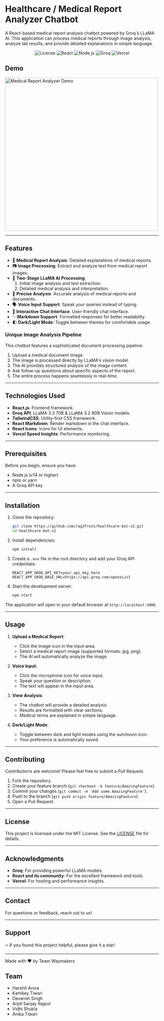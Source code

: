 # Healthcare / Medical Report Analyzer Chatbot

A React-based medical report analysis chatbot powered by Groq's LLaMA AI. This application can process medical reports through image analysis, analyze lab results, and provide detailed explanations in simple language.

<div align="center">
  <img src="https://img.shields.io/badge/License-MIT-blue.svg" alt="License">
  <img src="https://img.shields.io/badge/React-18.x-blue" alt="React">
  <img src="https://img.shields.io/badge/Node.js-14.x-green" alt="Node.js">
  <img src="https://img.shields.io/badge/Groq-LLaMA-orange" alt="Groq">
  <img src="https://img.shields.io/badge/Vercel-Deployed-brightgreen" alt="Vercel">
</div>

## Demo

<img src="https://github.com/rag3frost/healthcare-bot-v2/blob/main/2025-01-26-12-09-57.gif" alt="Medical Report Analyzer Demo" width="500">


---

## Features

- 🏥 **Medical Report Analysis**: Detailed explanations of medical reports.
- 📷 **Image Processing**: Extract and analyze text from medical report images.
- 🤖 **Two-Stage LLaMA AI Processing**:
  1. Initial image analysis and text extraction.
  2. Detailed medical analysis and interpretation.
- 🎯 **Precise Analysis**: Accurate analysis of medical reports and documents.
- 🗣️ **Voice Input Support**: Speak your queries instead of typing.
- 💬 **Interactive Chat Interface**: User-friendly chat interface.
- ✨ **Markdown Support**: Formatted responses for better readability.
- 🌓 **Dark/Light Mode**: Toggle between themes for comfortable usage.

### Unique Image Analysis Pipeline

This chatbot features a sophisticated document processing pipeline:

1. Upload a medical document image.
2. The image is processed directly by LLaMA's vision model.
3. The AI provides structured analysis of the image content.
4. Ask follow-up questions about specific aspects of the report.
5. The entire process happens seamlessly in real-time.

---

## Technologies Used

- **React.js**: Frontend framework.
- **Groq API**: LLaMA 3.3 70B & LLaMA 3.2 90B Vision models.
- **TailwindCSS**: Utility-first CSS framework.
- **React Markdown**: Render markdown in the chat interface.
- **React Icons**: Icons for UI elements.
- **Vercel Speed Insights**: Performance monitoring.

---

## Prerequisites

Before you begin, ensure you have:

- Node.js (v14 or higher)
- npm or yarn
- A Groq API key

---

## Installation

1. Clone the repository:
   ```bash
   git clone https://github.com/rag3frost/healthcare-bot-v2.git
   cd healthcare-bot-v2
   ```

2. Install dependencies:
   ```bash
   npm install
   ```

3. Create a `.env` file in the root directory and add your Groq API credentials:
   ```env
   REACT_APP_GROQ_API_KEY=your_api_key_here
   REACT_APP_GROQ_BASE_URL=https://api.groq.com/openai/v1
   ```

4. Start the development server:
   ```bash
   npm start
   ```

The application will open in your default browser at `http://localhost:3000`.

---

## Usage

1. **Upload a Medical Report**:
   - Click the image icon in the input area.
   - Select a medical report image (supported formats: jpg, png).
   - The AI will automatically analyze the image.

2. **Voice Input**:
   - Click the microphone icon for voice input.
   - Speak your question or description.
   - The text will appear in the input area.

3. **View Analysis**:
   - The chatbot will provide a detailed analysis.
   - Results are formatted with clear sections.
   - Medical terms are explained in simple language.

4. **Dark/Light Mode**:
   - Toggle between dark and light modes using the sun/moon icon.
   - Your preference is automatically saved.

---

## Contributing

Contributions are welcome! Please feel free to submit a Pull Request.

1. Fork the repository.
2. Create your feature branch (`git checkout -b feature/AmazingFeature`).
3. Commit your changes (`git commit -m 'Add some AmazingFeature'`).
4. Push to the branch (`git push origin feature/AmazingFeature`).
5. Open a Pull Request.

---

## License

This project is licensed under the MIT License. See the [LICENSE](https://github.com/rag3frost/healthcare-bot-v2/blob/main/LICENSE.txt) file for details.

---

## Acknowledgments

- **Groq**: For providing powerful LLaMA models.
- **React and its community**: For the excellent framework and tools.
- **Vercel**: For hosting and performance insights.

---

## Contact

For questions or feedback, reach out to us!

---

## Support

⭐️ If you found this project helpful, please give it a star!

---

Made with ❤️ by Team Waymakers

## Team

- Harshit Arora
- Kartikey Tiwari
- Devansh Singh
- Arpit Sanjay Rajput
- Vidhi Shukla
- Anika Tiwari


